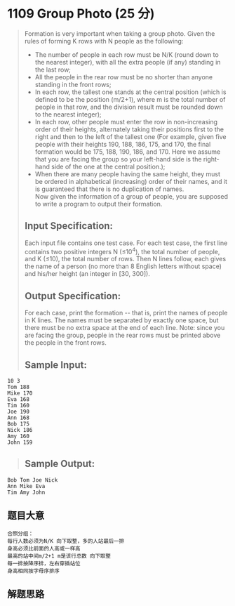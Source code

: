 # 1109 Group Photo (25 分)  
> Formation is very important when taking a group photo. Given the rules of forming K rows with N people as the following:  
> + The number of people in each row must be N/K (round down to the nearest integer), with all the extra people (if any) standing in the last row;  
> + All the people in the rear row must be no shorter than anyone standing in the front rows;  
> + In each row, the tallest one stands at the central position (which is defined to be the position (m/2+1), where m is the total number of people in that row, and the division result must be rounded down to the nearest integer);  
> + In each row, other people must enter the row in non-increasing order of their heights, alternately taking their positions first to the right and then to the left of the tallest one (For example, given five people with their heights 190, 188, 186, 175, and 170, the final formation would be 175, 188, 190, 186, and 170. Here we assume that you are facing the group so your left-hand side is the right-hand side of the one at the central position.);  
> + When there are many people having the same height, they must be ordered in alphabetical (increasing) order of their names, and it is guaranteed that there is no duplication of names.  
> Now given the information of a group of people, you are supposed to write a program to output their formation.  
> ## Input Specification:  
> Each input file contains one test case. For each test case, the first line contains two positive integers N (≤10<sup>4</sup>), the total number of people, and K (≤10), the total number of rows. Then N lines follow, each gives the name of a person (no more than 8 English letters without space) and his/her height (an integer in [30, 300]).  
> ## Output Specification:  
> For each case, print the formation -- that is, print the names of people in K lines. The names must be separated by exactly one space, but there must be no extra space at the end of each line. Note: since you are facing the group, people in the rear rows must be printed above the people in the front rows.  
> ## Sample Input:
```
10 3
Tom 188
Mike 170
Eva 168
Tim 160
Joe 190
Ann 168
Bob 175
Nick 186
Amy 160
John 159
```
> ## Sample Output:
```
Bob Tom Joe Nick
Ann Mike Eva
Tim Amy John
```
## 题目大意
```
合照分组：
每行人数必须为N/K 向下取整，多的人站最后一排
身高必须比前面的人高或一样高
最高的站中间m/2+1 m是该行总数 向下取整
每一排按降序排，左右穿插站位
身高相同按字母序排序

```
## 解题思路
```
```